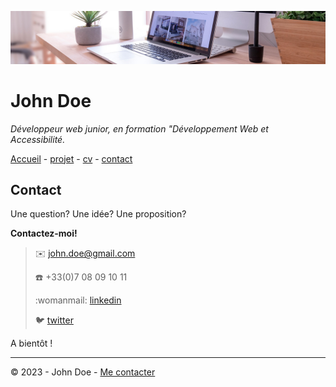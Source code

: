 ![desk banner](img/desk-banner.jpg)

# John Doe

*Développeur web junior, en formation "Développement Web et Accessibilité.*

[Accueil](README.md) - [projet](projet.md) - [cv](cv.md) - [contact](contact.md)

## Contact

Une question? Une idée? Une proposition?

**Contactez-moi!**

> :envelope: <john.doe@gmail.com>
> 
> :telephone: +33(0)7 08 09 10 11
> 
> :womanmail: [linkedin](https://fr.linkedin.com/)
> 
> :bird: [twitter](https://twitter.com/?lang=fr)

A bientôt !

- - -

© 2023 - John Doe - [Me contacter](contact.md)